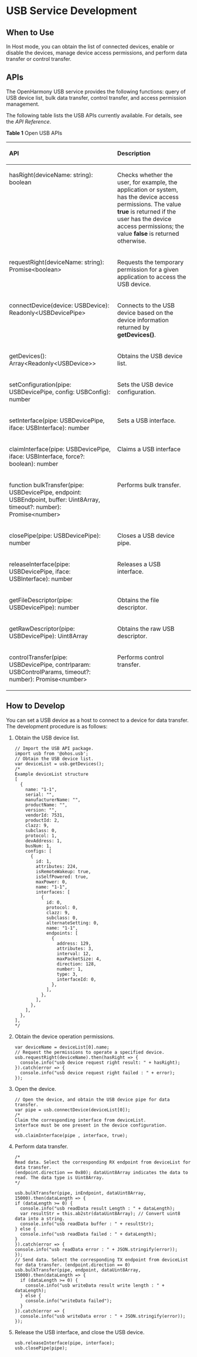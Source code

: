 # USB Service Development<a name="EN-US_TOPIC_0000001177435986"></a>

## When to Use<a name="section312612461984"></a>

In Host mode, you can obtain the list of connected devices, enable or disable the devices, manage device access permissions, and perform data transfer or control transfer.

## APIs<a name="section912mcpsimp"></a>

The OpenHarmony USB service provides the following functions: query of USB device list, bulk data transfer, control transfer, and access permission management.

The following table lists the USB APIs currently available. For details, see the  _API Reference_.

**Table  1**  Open USB APIs

<a name="table948mcpsimp"></a>
<table><thead align="left"><tr id="row954mcpsimp"><th class="cellrowborder" valign="top" width="58.589999999999996%" id="mcps1.2.3.1.1"><p id="p956mcpsimp"><a name="p956mcpsimp"></a><a name="p956mcpsimp"></a>API</p>
</th>
<th class="cellrowborder" valign="top" width="41.410000000000004%" id="mcps1.2.3.1.2"><p id="p958mcpsimp"><a name="p958mcpsimp"></a><a name="p958mcpsimp"></a>Description</p>
</th>
</tr>
</thead>
<tbody><tr id="row960mcpsimp"><td class="cellrowborder" valign="top" width="58.589999999999996%" headers="mcps1.2.3.1.1 "><p id="p763891054416"><a name="p763891054416"></a><a name="p763891054416"></a>hasRight(deviceName: string): boolean</p>
</td>
<td class="cellrowborder" valign="top" width="41.410000000000004%" headers="mcps1.2.3.1.2 "><p id="p8666818458"><a name="p8666818458"></a><a name="p8666818458"></a>Checks whether the user, for example, the application or system, has the device access permissions. The value <strong id="b106930333555"><a name="b106930333555"></a><a name="b106930333555"></a>true</strong> is returned if the user has the device access permissions; the value <strong id="b72426431937"><a name="b72426431937"></a><a name="b72426431937"></a>false</strong> is returned otherwise.</p>
</td>
</tr>
<tr id="row965mcpsimp"><td class="cellrowborder" valign="top" width="58.589999999999996%" headers="mcps1.2.3.1.1 "><p id="p1063810103448"><a name="p1063810103448"></a><a name="p1063810103448"></a>requestRight(deviceName: string): Promise&lt;boolean&gt;</p>
</td>
<td class="cellrowborder" valign="top" width="41.410000000000004%" headers="mcps1.2.3.1.2 "><p id="p18677811454"><a name="p18677811454"></a><a name="p18677811454"></a>Requests the temporary permission for a given application to access the USB device.</p>
</td>
</tr>
<tr id="row970mcpsimp"><td class="cellrowborder" valign="top" width="58.589999999999996%" headers="mcps1.2.3.1.1 "><p id="p196381710194415"><a name="p196381710194415"></a><a name="p196381710194415"></a>connectDevice(device: USBDevice): Readonly&lt;USBDevicePipe&gt;</p>
</td>
<td class="cellrowborder" valign="top" width="41.410000000000004%" headers="mcps1.2.3.1.2 "><p id="p467178204510"><a name="p467178204510"></a><a name="p467178204510"></a>Connects to the USB device based on the device information returned by <strong id="b191413527412"><a name="b191413527412"></a><a name="b191413527412"></a>getDevices()</strong>.</p>
</td>
</tr>
<tr id="row975mcpsimp"><td class="cellrowborder" valign="top" width="58.589999999999996%" headers="mcps1.2.3.1.1 "><p id="p8638171010441"><a name="p8638171010441"></a><a name="p8638171010441"></a>getDevices(): Array&lt;Readonly&lt;USBDevice&gt;&gt;</p>
</td>
<td class="cellrowborder" valign="top" width="41.410000000000004%" headers="mcps1.2.3.1.2 "><p id="p176715864514"><a name="p176715864514"></a><a name="p176715864514"></a>Obtains the USB device list.</p>
</td>
</tr>
<tr id="row1551153313610"><td class="cellrowborder" valign="top" width="58.589999999999996%" headers="mcps1.2.3.1.1 "><p id="p156381410184417"><a name="p156381410184417"></a><a name="p156381410184417"></a>setConfiguration(pipe: USBDevicePipe, config: USBConfig): number</p>
</td>
<td class="cellrowborder" valign="top" width="41.410000000000004%" headers="mcps1.2.3.1.2 "><p id="p126812817456"><a name="p126812817456"></a><a name="p126812817456"></a>Sets the USB device configuration.</p>
</td>
</tr>
<tr id="row1393711361263"><td class="cellrowborder" valign="top" width="58.589999999999996%" headers="mcps1.2.3.1.1 "><p id="p1563812109442"><a name="p1563812109442"></a><a name="p1563812109442"></a>setInterface(pipe: USBDevicePipe, iface: USBInterface): number</p>
</td>
<td class="cellrowborder" valign="top" width="41.410000000000004%" headers="mcps1.2.3.1.2 "><p id="p136868164513"><a name="p136868164513"></a><a name="p136868164513"></a>Sets a USB interface.</p>
</td>
</tr>
<tr id="row149651544154717"><td class="cellrowborder" valign="top" width="58.589999999999996%" headers="mcps1.2.3.1.1 "><p id="p991359174910"><a name="p991359174910"></a><a name="p991359174910"></a>claimInterface(pipe: USBDevicePipe, iface: USBInterface, force?: boolean): number</p>
</td>
<td class="cellrowborder" valign="top" width="41.410000000000004%" headers="mcps1.2.3.1.2 "><p id="p20859028134917"><a name="p20859028134917"></a><a name="p20859028134917"></a>Claims a USB interface</p>
</td>
</tr>
<tr id="row115717481477"><td class="cellrowborder" valign="top" width="58.589999999999996%" headers="mcps1.2.3.1.1 "><p id="p17913393493"><a name="p17913393493"></a><a name="p17913393493"></a>function bulkTransfer(pipe: USBDevicePipe, endpoint: USBEndpoint, buffer: Uint8Array, timeout?: number): Promise&lt;number&gt;</p>
</td>
<td class="cellrowborder" valign="top" width="41.410000000000004%" headers="mcps1.2.3.1.2 "><p id="p1786016281498"><a name="p1786016281498"></a><a name="p1786016281498"></a>Performs bulk transfer.</p>
</td>
</tr>
<tr id="row1042013527474"><td class="cellrowborder" valign="top" width="58.589999999999996%" headers="mcps1.2.3.1.1 "><p id="p19913596492"><a name="p19913596492"></a><a name="p19913596492"></a>closePipe(pipe: USBDevicePipe): number</p>
</td>
<td class="cellrowborder" valign="top" width="41.410000000000004%" headers="mcps1.2.3.1.2 "><p id="p686013285492"><a name="p686013285492"></a><a name="p686013285492"></a>Closes a USB device pipe.</p>
</td>
</tr>
<tr id="row954011574471"><td class="cellrowborder" valign="top" width="58.589999999999996%" headers="mcps1.2.3.1.1 "><p id="p491315910499"><a name="p491315910499"></a><a name="p491315910499"></a>releaseInterface(pipe: USBDevicePipe, iface: USBInterface): number</p>
</td>
<td class="cellrowborder" valign="top" width="41.410000000000004%" headers="mcps1.2.3.1.2 "><p id="p14860202813493"><a name="p14860202813493"></a><a name="p14860202813493"></a>Releases a USB interface.</p>
</td>
</tr>
<tr id="row1475577184811"><td class="cellrowborder" valign="top" width="58.589999999999996%" headers="mcps1.2.3.1.1 "><p id="p69131096493"><a name="p69131096493"></a><a name="p69131096493"></a>getFileDescriptor(pipe: USBDevicePipe): number</p>
</td>
<td class="cellrowborder" valign="top" width="41.410000000000004%" headers="mcps1.2.3.1.2 "><p id="p16860202864913"><a name="p16860202864913"></a><a name="p16860202864913"></a>Obtains the file descriptor.</p>
</td>
</tr>
<tr id="row074819259481"><td class="cellrowborder" valign="top" width="58.589999999999996%" headers="mcps1.2.3.1.1 "><p id="p891416916496"><a name="p891416916496"></a><a name="p891416916496"></a>getRawDescriptor(pipe: USBDevicePipe): Uint8Array</p>
</td>
<td class="cellrowborder" valign="top" width="41.410000000000004%" headers="mcps1.2.3.1.2 "><p id="p486042804917"><a name="p486042804917"></a><a name="p486042804917"></a>Obtains the raw USB descriptor.</p>
</td>
</tr>
<tr id="row1557362913482"><td class="cellrowborder" valign="top" width="58.589999999999996%" headers="mcps1.2.3.1.1 "><p id="p129141944919"><a name="p129141944919"></a><a name="p129141944919"></a>controlTransfer(pipe: USBDevicePipe, contrlparam: USBControlParams, timeout?: number): Promise&lt;number&gt;</p>
</td>
<td class="cellrowborder" valign="top" width="41.410000000000004%" headers="mcps1.2.3.1.2 "><p id="p78605286493"><a name="p78605286493"></a><a name="p78605286493"></a>Performs control transfer.</p>
</td>
</tr>
</tbody>
</table>

## How to Develop<a name="section980mcpsimp"></a>

You can set a USB device as a host to connect to a device for data transfer. The development procedure is as follows:

1.  Obtain the USB device list.

    ```
    // Import the USB API package.
    import usb from '@ohos.usb';
    // Obtain the USB device list.
    var deviceList = usb.getDevices();
    /*
    Example deviceList structure
    [
      {
        name: "1-1",
        serial: "",
        manufacturerName: "",
        productName: "",
        version: "",
        vendorId: 7531,
        productId: 2,
        clazz: 9,
        subclass: 0,
        protocol: 1,
        devAddress: 1,
        busNum: 1,
        configs: [
          {
            id: 1,
            attributes: 224,
            isRemoteWakeup: true,
            isSelfPowered: true,
            maxPower: 0,
            name: "1-1",
            interfaces: [
              {
                id: 0,
                protocol: 0,
                clazz: 9,
                subclass: 0,
                alternateSetting: 0,
                name: "1-1",
                endpoints: [
                  {
                    address: 129,
                    attributes: 3,
                    interval: 12,
                    maxPacketSize: 4,
                    direction: 128,
                    number: 1,
                    type: 3,
                    interfaceId: 0,
                  },
                ],
              },
            ],
          },
        ],
      },
    ],
    */
    ```

2.  Obtain the device operation permissions.

    ```
    var deviceName = deviceList[0].name;
    // Request the permissions to operate a specified device.
    usb.requestRight(deviceName).then(hasRight => {
      console.info("usb device request right result: " + hasRight);
    }).catch(error => {
      console.info("usb device request right failed : " + error);
    });
    ```

3.  Open the device.

    ```
    // Open the device, and obtain the USB device pipe for data transfer.
    var pipe = usb.connectDevice(deviceList[0]);
    /*
    Claim the corresponding interface from deviceList.
    interface must be one present in the device configuration.
    */
    usb.claimInterface(pipe , interface, true); 
    ```

4.  Perform data transfer.

    ```
    /*
    Read data. Select the corresponding RX endpoint from deviceList for data transfer.
    (endpoint.direction == 0x80); dataUint8Array indicates the data to read. The data type is Uint8Array.
    */
    
    usb.bulkTransfer(pipe, inEndpoint, dataUint8Array, 15000).then(dataLength => {
    if (dataLength >= 0) {
      console.info("usb readData result Length : " + dataLength);
      var resultStr = this.ab2str(dataUint8Array); // Convert uint8 data into a string.
      console.info("usb readData buffer : " + resultStr);
    } else {
      console.info("usb readData failed : " + dataLength);
    }
    }).catch(error => {
    console.info("usb readData error : " + JSON.stringify(error));
    });
    // Send data. Select the corresponding TX endpoint from deviceList for data transfer. (endpoint.direction == 0)
    usb.bulkTransfer(pipe, endpoint, dataUint8Array, 15000).then(dataLength => {
      if (dataLength >= 0) {
        console.info("usb writeData result write length : " + dataLength);
      } else {
        console.info("writeData failed");
      }
    }).catch(error => {
      console.info("usb writeData error : " + JSON.stringify(error));
    });
    ```

5.  Release the USB interface, and close the USB device.

    ```
    usb.releaseInterface(pipe, interface);
    usb.closePipe(pipe);
    ```


